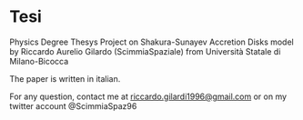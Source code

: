 # Tesi
Physics Degree Thesys Project on Shakura-Sunayev Accretion Disks model
by Riccardo Aurelio Gilardo (ScimmiaSpaziale) from Università Statale di Milano-Bicocca

The paper is written in italian.

For any question, contact me at riccardo.gilardi1996@gmail.com
or on my twitter account @ScimmiaSpaz96
